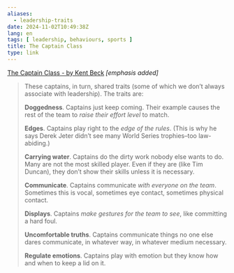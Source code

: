 ```yaml
---
aliases:
  - leadership-traits
date: 2024-11-02T10:49:38Z
lang: en
tags: [ leadership, behaviours, sports ]
title: The Captain Class
type: link
---
```


[The Captain Class - by Kent Beck](https://tidyfirst.substack.com/p/the-captain-class) *[emphasis added]*

> These captains, in turn, shared traits (some of which we don’t always associate with leadership). The traits are:
>
> **Doggedness**. Captains just keep coming. Their example causes the rest of the team to *raise their effort level* to match.
>
> **Edges**. Captains play right to the *edge of the rules*. (This is why he says Derek Jeter didn’t see many World Series trophies–too law-abiding.)
>
> **Carrying water**. Captains do the dirty work nobody else wants to do. Many are not the most skilled player. Even if they are (like Tim Duncan), they don’t show their skills unless it is necessary.
>
> **Communicate**. Captains communicate *with everyone on the team*. Sometimes this is vocal, sometimes eye contact, sometimes physical contact.
>
> **Displays**. Captains *make gestures for the team to see*, like committing a hard foul.
>
> **Uncomfortable truths**. Captains communicate things no one else dares communicate, in whatever way, in whatever medium necessary.
>
> **Regulate emotions**. Captains play with emotion but they know how and when to keep a lid on it.
